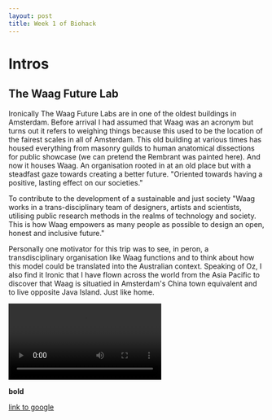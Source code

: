 ```yaml
---
layout: post
title: Week 1 of Biohack
---
```


# Intros

## The Waag Future Lab

Ironically The Waag Future Labs are in one of the oldest buildings in Amsterdam. Before arrival I had assumed that Waag was an acronym but turns out it refers to weighing things because this used to be the location of the fairest scales in all of Amsterdam. This old building at various times has housed everything from masonry guilds to human anatomical dissections for public showcase (we can pretend the Rembrant was painted here). And now it houses Waag. An organisation rooted in at an old place but with a steadfast gaze towards creating a better future. "Oriented towards having a positive, lasting effect on our societies."

To contribute to the development of a sustainable and just society "Waag works in a trans-disciplinary team of designers, artists and scientists, utilising public research methods in the realms of technology and society. This is how Waag empowers as many people as possible to design an open, honest and inclusive future." 

Personally one motivator for this trip was to see, in peron, a transdisciplinary organisation like Waag functions and to think about how this model could be translated into the Australian context. Speaking of Oz, I also find it Ironic that I have flown across the world from the Asia Pacific to discover that Waag is situatied in Amsterdam's China town equivalent and to live opposite Java Island. Just like home. 

![test](/images/moneycat.mov)

**bold**

[link to google](www.google.com)
